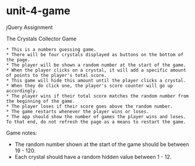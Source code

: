 # unit-4-game
jQuery Assignment

The Crystals Collector Game

    * This is a numbers guessing game. 
    * There will be four crystals displayed as buttons on the bottom of the page.
    * The player will be shown a random number at the start of the game.
    * When the player clicks on a crystal, it will add a specific amount of points to the player's total score. 
    * This game will hide this amount until the player clicks a crystal.
    * When they do click one, the player's score counter will go up accordingly.
    * The player wins if their total score matches the random number from the beginning of the game.
    * The player loses if their score goes above the random number.
    * The game restarts whenever the player wins or loses.
    * The app should show the number of games the player wins and loses. To that end, do not refresh the page as a means to restart the game.

Game  notes:
* The random number shown at the start of the game should be between 19 - 120.
* Each crystal should have a random hidden value between 1 - 12.
